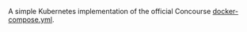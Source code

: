 A simple Kubernetes implementation of the official Concourse [docker-compose.yml](https://concourse.ci/docker-repository.html).
